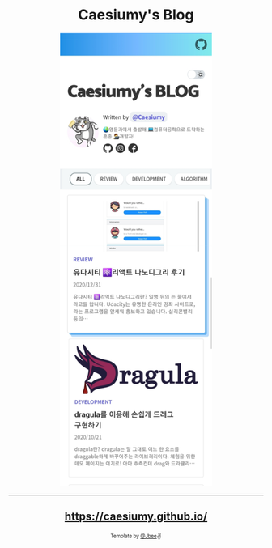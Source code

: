 <div align="center">

# Caesiumy's Blog

<img src="./assets/screenshot_home.jpg" alt="screenshot_home" width="300"/>

---

## https://caesiumy.github.io/

<sub><sup>Template by <a href="https://github.com/JaeYeopHan/gatsby-starter-bee">@Jbee</a></sup></sub><small>✌</small>

</div>
